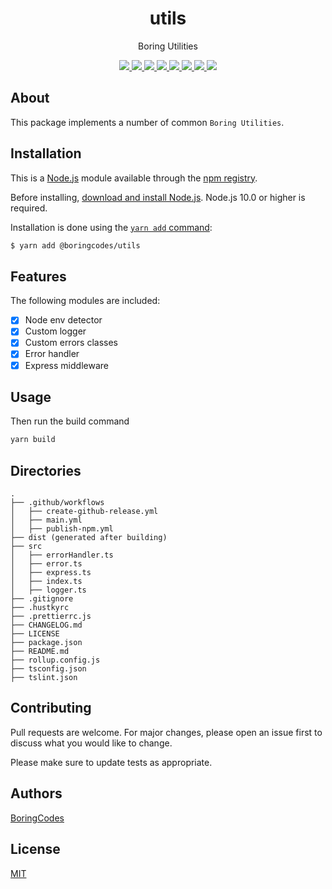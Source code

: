 <div align="center">
  <h1>utils</h1>
  <p>Boring Utilities</p>

  <div>
    <a href="https://github.com/boringcodes/utils/commits" aria-label="Commitizen Friendly">
      <img src="https://img.shields.io/badge/commitizen-friendly-brightgreen.svg?style=flat-square">
    </a>
    <a href="https://github.com/boringcodes" aria-label="Prettier Code Style">
      <img src="https://img.shields.io/badge/code_style-prettier-brightgreen?style=flat-square">
    </a>
    <a href="https://github.com/boringcodes/utils/actions" aria-label="GitHub Workflow Status">
      <img src="https://img.shields.io/github/workflow/status/boringcodes/utils/main?style=flat-square">
    </a>
    <a href="https://david-dm.org/boringcodes/utils" aria-label="Dependencies Status">
      <img src="https://img.shields.io/david/boringcodes/utils?style=flat-square">
    </a>
    <a href="https://www.npmjs.com/package/@boringcodes/utils" aria-label="NPM Version">
      <img src="https://img.shields.io/npm/v/@boringcodes/utils?color=brightgreen&style=flat-square">
    </a>
    <a href="https://www.npmjs.com/package/@boringcodes/utils" aria-label="NPM Downloads">
      <img src="https://img.shields.io/npm/dm/@boringcodes/utils?style=flat-square">
    </a>
    <a href="https://github.com/boringcodes/utils/blob/master/LICENSE" aria-label="MIT License">
      <img src="https://img.shields.io/github/license/boringcodes/utils?color=brightgreen&style=flat-square">
    </a>
    <a href="https://github.com/boringcodes" aria-label="BoringCodes Verified">
      <img src="https://img.shields.io/badge/boringcodes-verified-brightgreen?style=flat-square">
    </a>
  </div>
</div>

## About
This package implements a number of common `Boring Utilities`.


## Installation
This is a [Node.js](https://nodejs.org/en/) module available through the
[npm registry](https://www.npmjs.com/).

Before installing, [download and install Node.js](https://nodejs.org/en/download/).
Node.js 10.0 or higher is required.

Installation is done using the
[`yarn add` command](https://classic.yarnpkg.com/en/docs/install/):

```bash
$ yarn add @boringcodes/utils
```


## Features

The following modules are included:
- [x] Node env detector
- [x] Custom logger
- [x] Custom errors classes
- [x] Error handler
- [x] Express middleware

## Usage

Then run the build command
```bash
yarn build
```

## Directories

```tree
.
├── .github/workflows
│   ├── create-github-release.yml
│   ├── main.yml
│   ├── publish-npm.yml
├── dist (generated after building)
├── src
│   ├── errorHandler.ts
│   ├── error.ts
│   ├── express.ts
│   ├── index.ts
│   ├── logger.ts
├── .gitignore
├── .hustkyrc
├── .prettierrc.js
├── CHANGELOG.md
├── LICENSE
├── package.json
├── README.md
├── rollup.config.js
├── tsconfig.json
├── tslint.json
```

## Contributing

Pull requests are welcome. For major changes, please open an issue first to discuss what you would like to change.

Please make sure to update tests as appropriate.

## Authors

[BoringCodes](https://github.com/boringcodes)

## License

[MIT](https://github.com/boringcodes/utils/blob/master/LICENSE)
